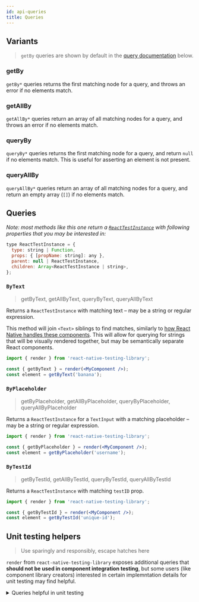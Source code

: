 ```yaml
---
id: api-queries
title: Queries
---
```


## Variants

> `getBy` queries are shown by default in the [query documentation](#queries)
> below.

### getBy

`getBy*` queries returns the first matching node for a query, and throws an
error if no elements match.

### getAllBy

`getAllBy*` queries return an array of all matching nodes for a query, and
throws an error if no elements match.

### queryBy

`queryBy*` queries returns the first matching node for a query, and return
`null` if no elements match. This is useful for asserting an element is not
present.

### queryAllBy

`queryAllBy*` queries return an array of all matching nodes for a query, and
return an empty array (`[]`) if no elements match.

## Queries

_Note: most methods like this one return a [`ReactTestInstance`](https://reactjs.org/docs/test-renderer.html#testinstance) with following properties that you may be interested in:_

```jsx
type ReactTestInstance = {
  type: string | Function,
  props: { [propName: string]: any },
  parent: null | ReactTestInstance,
  children: Array<ReactTestInstance | string>,
};
```

### `ByText`

> getByText, getAllByText, queryByText, queryAllByText

Returns a `ReactTestInstance` with matching text – may be a string or regular expression.

This method will join `<Text>` siblings to find matches, similarly to [how React Native handles these components](https://facebook.github.io/react-native/docs/text#containers). This will allow for querying for strings that will be visually rendered together, but may be semantically separate React components.

```jsx
import { render } from 'react-native-testing-library';

const { getByText } = render(<MyComponent />);
const element = getByText('banana');
```

### `ByPlaceholder`

> getByPlaceholder, getAllByPlaceholder, queryByPlaceholder, queryAllByPlaceholder

Returns a `ReactTestInstance` for a `TextInput` with a matching placeholder – may be a string or regular expression.

```jsx
import { render } from 'react-native-testing-library';

const { getByPlaceholder } = render(<MyComponent />);
const element = getByPlaceholder('username');
```

### `ByTestId`

> getByTestId, getAllByTestId, queryByTestId, queryAllByTestId

Returns a `ReactTestInstance` with matching `testID` prop.

```jsx
import { render } from 'react-native-testing-library';

const { getByTestId } = render(<MyComponent />);
const element = getByTestId('unique-id');
```

## Unit testing helpers

> Use sparingly and responsibly, escape hatches here

`render` from `react-native-testing-library` exposes additional queries that **should not be used in component integration testing**, but some users (like component library creators) interested in certain implemntation details for unit testing may find helpful.

<details>
  <summary>Queries helpful in unit testing</summary>

The interface is the same as for other queries, but we won't provide full names so that they're harder to find by search engines.

### `ByType`

> Note: added in v1.4

A method returning a `ReactTestInstance` with matching a React component type. Throws when no matches.

### `ByProps`

A method returning a `ReactTestInstance` with matching props object

### `ByName`

> This method has been **deprecated** because using it results in fragile tests that may break between minor React Native versions. **DON'T USE IT**. It will be removed in next major release (v2.0). Use [`getByTestId`](#bytestid) instead. It's listed here only for back-compat purposes for early adopters of the library

A method returning a `ReactTestInstance` with matching a React component type. Throws when no matches.

</details>
